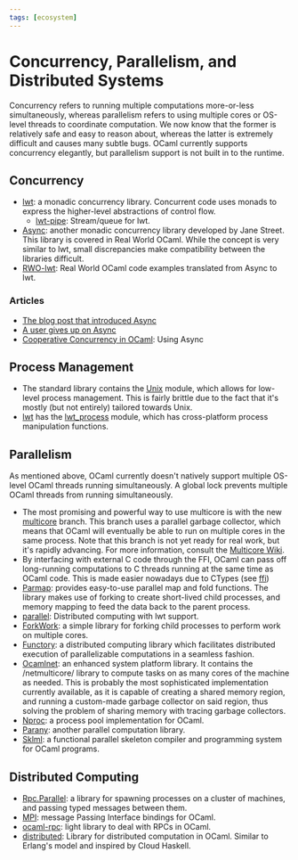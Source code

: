 ```yaml
---
tags: [ecosystem]
---
```


# Concurrency, Parallelism, and Distributed Systems

Concurrency refers to running multiple computations more-or-less simultaneously,
whereas parallelism refers to using multiple cores or OS-level threads to coordinate computation.
We now know that the former is relatively safe and easy to reason about,
whereas the latter is extremely difficult and causes many subtle bugs.
OCaml currently supports concurrency elegantly,
but parallelism support is not built in to the runtime.

## Concurrency

* [lwt](https://github.com/ocsigen/lwt): a monadic concurrency library.
Concurrent code uses monads to express the higher-level abstractions of control flow.
    * [lwt-pipe](https://github.com/c-cube/lwt-pipe):
    Stream/queue for lwt.
* [Async](https://github.com/janestreet/async):
another monadic concurrency library developed by Jane Street.
This library is covered in Real World OCaml.
While the concept is very similar to lwt,
small discrepancies make compatibility between the libraries difficult.
* [RWO-lwt](https://github.com/dkim/rwo-lwt):
Real World OCaml code examples translated from Async to lwt.

### Articles

* [The blog post that introduced Async](https://blog.janestreet.com/announcing-async/)
* [A user gives up on Async](http://rgrinberg.com/posts/abandoning-async/)
* [Cooperative Concurrency in OCaml][cooperative concurrency]: Using Async

[cooperative concurrency]: http://philtomson.github.io/blog/2014/07/09/core-dot-async-example/


## Process Management

* The standard library contains the [Unix](https://caml.inria.fr/pub/docs/manual-ocaml/libref/Unix.html) module,
which allows for low-level process management.
This is fairly brittle due to the fact that it's mostly (but not entirely) tailored towards Unix.
* [lwt](https://github.com/ocsigen/lwt) has the 
[lwt_process](https://ocsigen.org/lwt/dev/api/Lwt_process) module,
which has cross-platform process manipulation functions.

## Parallelism

As mentioned above, OCaml currently doesn't natively support multiple OS-level OCaml
threads running simultaneously.
A global lock prevents multiple OCaml threads from running simultaneously.

* The most promising and powerful way to use multicore is with the new 
[multicore](https://github.com/ocamllabs/ocaml-multicore) branch.
This branch uses a parallel garbage collector,
which means that OCaml will eventually be able to run on multiple cores in the same process.
Note that this branch is not yet ready for real work, but it's rapidly advancing.
For more information, consult the [Multicore Wiki](https://github.com/ocamllabs/ocaml-multicore/wiki).
* By interfacing with external C code through the FFI,
OCaml can pass off long-running computations to C threads running at the
same time as OCaml code.
This is made easier nowadays due to CTypes (see [ffi](ffi.md))
* [Parmap](http://rdicosmo.github.io/parmap/): provides easy-to-use parallel map and fold functions.
The library makes use of forking to create short-lived child processes,
and memory mapping to feed the data back to the parent process.
* [parallel](https://github.com/ivg/parallel):
Distributed computing with lwt support.
* [ForkWork](https://github.com/mlin/forkwork): a simple library for forking child processes
to perform work on multiple cores.
* [Functory](http://functory.lri.fr/About.html):
a distributed computing library which facilitates distributed execution of
parallelizable computations in a seamless fashion.
* [Ocamlnet](http://projects.camlcity.org/projects/ocamlnet.html): an enhanced system platform library.
It contains the /netmulticore/ library to compute tasks on as many cores of the machine as needed.
This is probably the most sophisticated implementation currently available,
as it is capable of creating a shared memory region,
and running a custom-made garbage collector on said region,
thus solving the problem of sharing memory with tracing garbage collectors.
* [Nproc](https://github.com/MyLifeLabs/nproc): a process pool implementation for OCaml.
* [Parany](https://github.com/UnixJunkie/parany): another parallel computation library.
* [Sklml](http://sklml.inria.fr):
a functional parallel skeleton compiler and programming system for OCaml programs.

## Distributed Computing

* [Rpc.Parallel](https://github.com/janestreet/rpc_parallel):
a library for spawning processes on a cluster of machines, and passing typed messages between them.
* [MPI](https://github.com/xavierleroy/ocamlmpi): message Passing Interface bindings for OCaml.
* [ocaml-rpc](https://github.com/mirage/ocaml-rpc): light library to deal with RPCs in OCaml.
* [distributed](https://github.com/essdotteedot/distributed):
Library for distributed computation in OCaml.
Similar to Erlang's model and inspired by Cloud Haskell.
